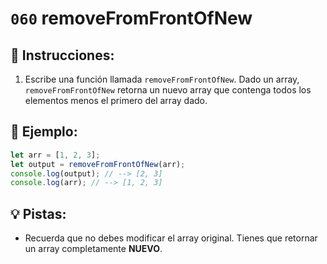 # `060` removeFromFrontOfNew

## 📝 Instrucciones:

1. Escribe una función llamada `removeFromFrontOfNew`. Dado un array, `removeFromFrontOfNew` retorna un nuevo array que contenga todos los elementos menos el primero del array dado. 

## 📎 Ejemplo:

```Javascript
let arr = [1, 2, 3];
let output = removeFromFrontOfNew(arr);
console.log(output); // --> [2, 3]
console.log(arr); // --> [1, 2, 3]
```

## 💡 Pistas: 

+ Recuerda que no debes modificar el array original. Tienes que retornar un array completamente **NUEVO**.
